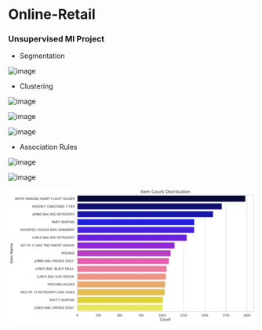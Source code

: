 # Online-Retail

### Unsupervised Ml Project
- Segmentation

![image](https://github.com/user-attachments/assets/8e6e43b1-2c28-41d2-be50-e58038ce74ec)


- Clustering
  
![image](https://github.com/user-attachments/assets/adf49f5e-3515-43db-a23a-9feffc7dde2e)

![image](https://github.com/user-attachments/assets/7a743df4-bf7b-4bf7-90ca-7604b742a2e7)

![image](https://github.com/user-attachments/assets/93252daa-a31c-41a9-a317-0249d9e973c3)

- Association Rules

![image](https://github.com/user-attachments/assets/70165b00-d7d7-4c64-b50d-04f2ce612b95)

![image](https://github.com/user-attachments/assets/a2db3cab-c363-49e0-9b65-cf8b601cd8dc)

![image](download.png)



